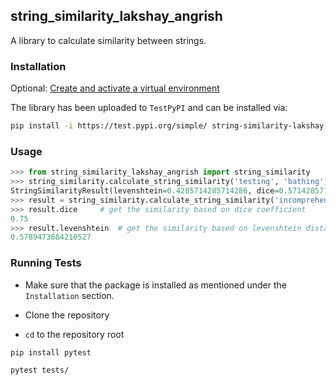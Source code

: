 ## string_similarity_lakshay_angrish

A library to calculate similarity between strings.

### Installation

Optional: [Create and activate a virtual environment](https://packaging.python.org/en/latest/tutorials/installing-packages/#creating-and-using-virtual-environments)

The library has been uploaded to `TestPyPI` and can be installed via:

```bash
pip install -i https://test.pypi.org/simple/ string-similarity-lakshay-angrish==0.0.2
```


### Usage

```python
>>> from string_similarity_lakshay_angrish import string_similarity
>>> string_similarity.calculate_string_similarity('testing', 'bathing')
StringSimilarityResult(levenshtein=0.4285714285714286, dice=0.5714285714285714)
>>> result = string_similarity.calculate_string_similarity('incomprehensibility', 'comprehension')
>>> result.dice     # get the similarity based on dice coefficient
0.75
>>> result.levenshtein  # get the similarity based on levenshtein distance
0.5789473684210527
```

### Running Tests

  - Make sure that the package is installed as mentioned under the `Installation` section.

  - Clone the repository

  - `cd` to the repository root

 ```bash
 pip install pytest
 ```

 ```bash
pytest tests/
 ```